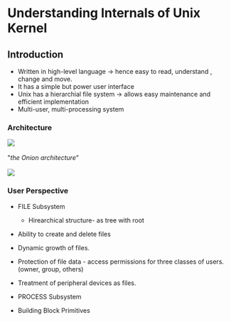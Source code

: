 # Understanding Internals of Unix Kernel

## Introduction
* Written in high-level language -> hence easy to read, understand , change and move.
* It has a simple but power user interface  
* Unix has a hierarchial file system -> allows easy maintenance and efficient implementation
* Multi-user, multi-processing system

### Architecture
![](/home/srini1392/Pictures/123.png)
<br></br>
"*the Onion architecture*"
<br></br>
![](/home/srini1392/Pictures/1234.gif)

### User Perspective
* FILE Subsystem
  * Hirearchical structure- as tree with root
 * Ability to create and delete files
 * Dynamic growth of files.
 * Protection of file data - access permissions for three classes of users. (owner, group, others)
 * Treatment of peripheral devices as files.





* PROCESS Subsystem

* Building Block Primitives
